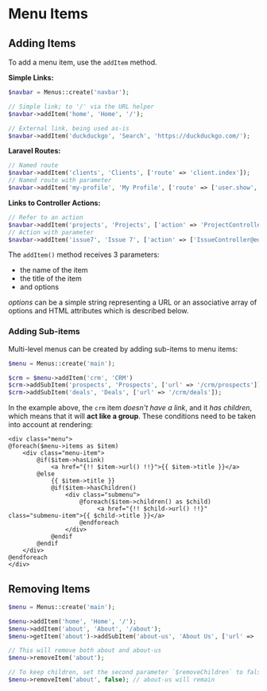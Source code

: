 # Menu Items

## Adding Items

To add a menu item, use the `addItem` method.

**Simple Links:**

```php
$navbar = Menus::create('navbar');

// Simple link; to '/' via the URL helper
$navbar->addItem('home', 'Home', '/');

// External link, being used as-is
$navbar->addItem('duckduckgo', 'Search', 'https://duckduckgo.com/');
```

**Laravel Routes:**

```php
// Named route
$navbar->addItem('clients', 'Clients', ['route' => 'client.index']);
// Named route with parameter
$navbar->addItem('my-profile', 'My Profile', ['route' => ['user.show', 'id' => Auth::user()->id]]);
```

**Links to Controller Actions:**

```php
// Refer to an action
$navbar->addItem('projects', 'Projects', ['action' => 'ProjectController@index']);
// Action with parameter
$navbar->addItem('issue7', 'Issue 7', ['action' => ['IssueController@edit', 'id' => 7]]);
```

The `addItem()` method receives 3 parameters:
- the name of the item
- the title of the item
- and options

*options* can be a simple string representing a URL or an associative array of options and HTML attributes which is described below.

### Adding Sub-items

Multi-level menus can be created by adding sub-items to menu items:

```php
$menu = Menus::create('main');

$crm = $menu->addItem('crm', 'CRM')
$crm->addSubItem('prospects', 'Prospects', ['url' => '/crm/prospects']);
$crm->addSubItem('deals', 'Deals', ['url' => '/crm/deals']);
```

In the example above, the `crm` item _doesn't have a link_, and it _has children_, which means that it will **act like a group**.
These conditions need to be taken into account at rendering:

```blade
<div class="menu">
@foreach($menu->items as $item)
    <div class="menu-item">
        @if($item->hasLink)
            <a href="{!! $item->url() !!}">{{ $item->title }}</a>
        @else
            {{ $item->title }}
            @if($item->hasChildren()
                <div class="submenu">
                    @foreach($item->children() as $child)
                         <a href="{!! $child->url() !!}" class="submenu-item">{{ $child->title }}</a>
                    @endforeach
                </div>
            @endif
        @endif
    </div>
@endforeach
</div>
```


## Removing Items

```php
$menu = Menus::create('main');

$menu->addItem('home', 'Home', '/');
$menu->addItem('about', 'About', '/about');
$menu->getItem('about')->addSubItem('about-us', 'About Us', ['url' => '/about/us']);

// This will remove both about and about-us
$menu->removeItem('about');

// To keep children, set the second parameter `$removeChildren` to false:
$menu->removeItem('about', false); // about-us will remain
```
